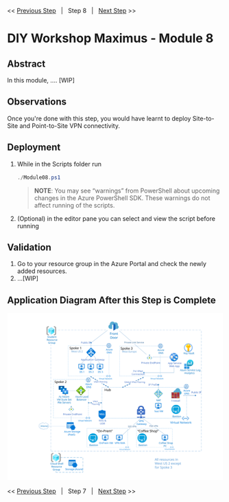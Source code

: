 << [Previous Step][Prev]&nbsp;&nbsp;&nbsp;|&nbsp;&nbsp;&nbsp;Step 8&nbsp;&nbsp;&nbsp;|&nbsp;&nbsp;&nbsp;[Next Step][Next] >> 

# DIY Workshop Maximus - Module 8

## Abstract
In this module, .... [WIP]

## Observations
Once you're done with this step, you would have learnt to deploy Site-to-Site and Point-to-Site VPN connectivity.

## Deployment
1. While in the Scripts folder run
   ```powershell
   ./Module08.ps1
   ```
   > **NOTE**: You may see “warnings” from PowerShell about upcoming changes in the Azure PowerShell SDK. These warnings do not affect running of the scripts.

2. (Optional) in the editor pane you can select and view the script before running

## Validation
1. Go to your resource group in the Azure Portal and check the newly added resources.
2. ...[WIP]



## Application Diagram After this Step is Complete
[![1]][1]

<< [Previous Step][Prev]&nbsp;&nbsp;&nbsp;|&nbsp;&nbsp;&nbsp;Step 7&nbsp;&nbsp;&nbsp;|&nbsp;&nbsp;&nbsp;[Next Step][Next] >> 

<!--Link References-->
[Prev]: ./Module07.md
[Next]: ./Module09.md

<!--Image References-->
[1]: ./Media/Step8.svg "As built diagram for step 8" 